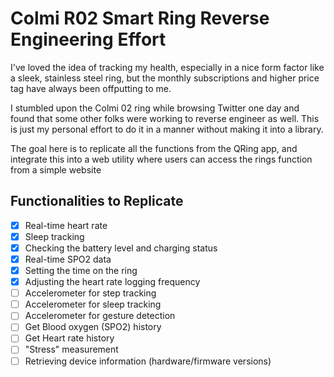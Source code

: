 # Colmi R02 Smart Ring Reverse Engineering Effort 

I've loved the idea of tracking my health, especially in a nice form factor like a sleek, stainless steel ring, but the monthly subscriptions and higher price tag have always been offputting to me.

I stumbled upon the Colmi 02 ring while browsing Twitter one day and found that some other folks were working to reverse engineer as well. This is just my personal effort to do it in a manner without making it into a library.

The goal here is to replicate all the functions from the QRing app, and integrate this into a web utility where users can access the rings function from a simple website

## Functionalities to Replicate 

- [x] Real-time heart rate
- [x] Sleep tracking
- [x] Checking the battery level and charging status
- [x] Real-time SPO2 data
- [x] Setting the time on the ring
- [x] Adjusting the heart rate logging frequency
- [ ] Accelerometer for step tracking
- [ ] Accelerometer for sleep tracking
- [ ] Accelerometer for gesture detection
- [ ] Get Blood oxygen (SPO2) history
- [ ] Get Heart rate history
- [ ] "Stress" measurement
- [ ] Retrieving device information (hardware/firmware versions)
